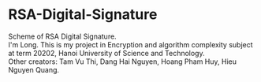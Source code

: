 # RSA-Digital-Signature
Scheme of RSA Digital Signature.<br />
I'm Long. This is my project in Encryption and algorithm complexity subject at term 20202, Hanoi University of Science and Technology.<br />
Other creators: Tam Vu Thi, Dang Hai Nguyen, Hoang Pham Huy, Hieu Nguyen Quang.
